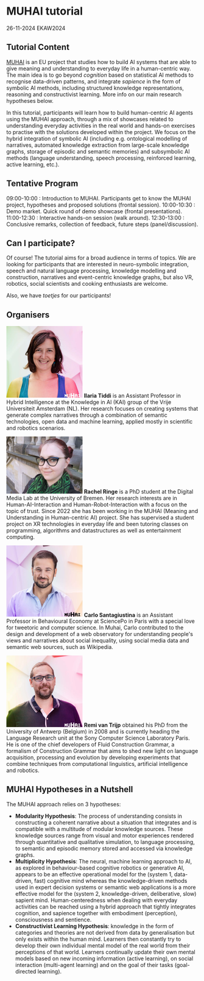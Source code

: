 # MUHAI tutorial
26-11-2024 EKAW2024


## Tutorial Content

[MUHAI](https://muhai.org/) is an EU project that studies how to build AI systems that are able to give meaning and understanding to everyday life in a human-centric way. The main idea is to go beyond _cognition_ based on statistical AI methods to recognise data-driven patterns, and integrate _sapience_ in the form of symbolic AI methods, including structured knowledge representations, reasoning and constructivist learning. More info on our main research hypotheses below. 

In this tutorial, participants will learn how to build human-centric AI agents using the MUHAI approach, through a mix of showcases related to understanding everyday activities in the real world and hands-on exercises to practise with the solutions developed within the project. We focus on the hybrid integration of symbolic AI (including e.g. ontological modelling of narratives, automated knowledge extraction from large-scale knowledge graphs, storage of episodic and semantic memories) and subsymbolic AI methods (language understanding, speech processing, reinforced learning, active learning, etc.).

## Tentative Program

09:00-10:00 : Introduction to MUHAI. Participants get to know the MUHAI project, hypotheses and proposed solutions (frontal session). 
10:00-10:30 : Demo market. Quick round of demo showcase (frontal presentations).
11:00-12:30 : Interactive hands-on session (walk around). 
12:30-13:00 : Conclusive remarks, collection of feedback, future steps (panel/discussion). 

## Can I participate?

Of course! The tutorial aims for a broad audience in terms of topics. We are looking for participants that are interested in neuro-symbolic integration, speech and natural language processing, knowledge modelling and construction, narratives and event-centric knowledge graphs, but also VR, robotics, social scientists and cooking enthusiasts are welcome. 

Also, we have _toetjes_ for our participants!

## Organisers

<img src="IMG_0060_Ilaria_Tiddi-ab6c9337.webp" alt="ilaria" width="200"/> **Ilaria Tiddi** is an Assistant Professor in Hybrid Intelligence at the Knowledge in AI (KAI) group of the Vrije Universiteit Amsterdam (NL). Her research focuses on creating systems that generate complex narratives through a combination of semantic technologies, open data and machine learning, applied mostly in scientific and robotics scenarios.

<img src="csm_rachel_92440121dc.jpg" alt="rachel" width="200"/> **Rachel Ringe** is a PhD student at the Digital Media Lab at the University of Bremen. Her research interests are in Human-AI-Interaction and Human-Robot-Interaction with a focus on the topic of trust. Since 2022 she has been working in the MUHAI (Meaning and Understanding in Human-centric AI) project. She has supervised a student project on XR technologies in everyday life and been tutoring classes on programming, algorithms and datastructures as well as entertainment computing.

<img src="IMG_0324_Carlo_Santagiustina-9b034f3e.webp" alt="carlo" width="200"/> **Carlo Santagiustina** is an Assistant Professor in Behavioural Economy at SciencePo in Paris with a special love for tweetoric and computer science. In Muhai, Carlo contributed to the design and development of a web observatory for understanding people's views and narratives about social inequality, using social media data and semantic web sources, such as Wikipedia.

<img src="IMG_0122_Remi_Van_Trijp-aaaf8da3.webp" alt="remi" width="200"/> **Remi van Trijp** obtained his PhD from the University of Antwerp (Belgium) in 2008 and is currently heading the Language Research unit at the Sony Computer Science Laboratory Paris. He is one of the chief developers of Fluid Construction Grammar, a formalism of Construction Grammar that aims to shed new light on language acquisition, processing and evolution by developing experiments that combine techniques from computational linguistics, artificial intelligence and robotics. 
  

## MUHAI Hypotheses in a Nutshell

The MUHAI approach relies on 3 hypotheses:
- **Modularity Hypothesis**: The process of understanding consists in constructing a coherent narrative about a situation that integrates and is compatible with a multitude of modular knowledge sources. These knowledge sources range from visual and motor experiences rendered through quantitative and qualitative simulation, to language processing, to semantic and episodic memory stored and accessed via knowledge graphs.
- **Multiplicity Hypothesis**: The neural, machine learning approach to AI, as explored in behaviour-based cognitive robotics or generative AI, appears to be an effective operational model for the (system 1, data-driven, fast) cognitive mind whereas the knowledge-driven methods used in expert decision systems or semantic web applications is a more effective model for the (system 2, knowledge-driven, deliberative, slow) sapient mind. Human-centeredness when dealing with everyday activities can be reached using a hybrid approach that tightly integrates cognition, and sapience together with embodiment (perception), consciousness and sentience. 
- **Constructivist Learning Hypothesis**: knowledge in the form of categories and theories are not derived from data by generalisation but only exists within the human mind. Learners then constantly try to develop their own individual mental model of the real world from their perceptions of that world. Learners continually update their own mental models based on new incoming information (active learning), on social interaction (multi-agent learning) and on the goal of their tasks (goal-directed learning). 
